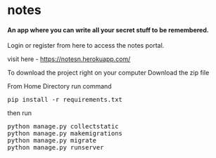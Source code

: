 # notes
<h4>An app where you can write all your secret stuff to be remembered.</h4>
Login or register from here to access the notes portal.

visit here - https://notesn.herokuapp.com/

To download the project right on your computer Download the zip file

From Home Directory run command

<pre>pip install -r requirements.txt</pre>
then run
<pre>
python manage.py collectstatic
python manage.py makemigrations
python manage.py migrate
python manage.py runserver</pre>
